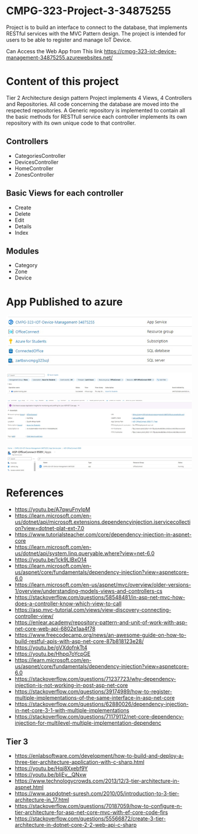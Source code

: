 # CMPG-323-Project-3-34875255
Project is to build an interface to connect to the database, that implements RESTful services with the MVC Pattern design.
The project is intended for users to be able to register and manage IoT Device.

Can Access the Web App from This link https://cmpg-323-iot-device-management-34875255.azurewebsites.net/
# Content of this project
Tier 2 Architecture design pattern
Project implements 4 Views, 4 Controllers and Repositories.
All code concerning the database are moved into the respected repositories.
A Generic repository is implemented to contain all the basic methods for RESTfull service
each controller implements its own repository with its own unique code to that controller.

## Controllers
* CategoriesController
* DevicesController
* HomeController
* ZonesController
## Basic Views for each controller 
* Create
* Delete
* Edit
* Details
* Index
## Modules
* Category
* Zone
* Device

# App Published to azure
![What is this](AzureHome.jpg)


![What is this](Azureappservice.jpg)


![What is this](AppDetails.jpg)


![What is this](AppUploaded.jpg)


# References
* https://youtu.be/A7qwuFnyIpM
* https://learn.microsoft.com/en-us/dotnet/api/microsoft.extensions.dependencyinjection.iservicecollection?view=dotnet-plat-ext-7.0
* https://www.tutorialsteacher.com/core/dependency-injection-in-aspnet-core
* https://learn.microsoft.com/en-us/dotnet/api/system.linq.queryable.where?view=net-6.0
* https://youtu.be/1ck9LIBxO14
* https://learn.microsoft.com/en-us/aspnet/core/fundamentals/dependency-injection?view=aspnetcore-6.0
* https://learn.microsoft.com/en-us/aspnet/mvc/overview/older-versions-1/overview/understanding-models-views-and-controllers-cs
* https://stackoverflow.com/questions/58548481/in-asp-net-mvc-how-does-a-controller-know-which-view-to-call
* https://asp.mvc-tutorial.com/views/view-discovery-connecting-controller-view/
* https://enlear.academy/repository-pattern-and-unit-of-work-with-asp-net-core-web-api-6802e1aa4f78
* https://www.freecodecamp.org/news/an-awesome-guide-on-how-to-build-restful-apis-with-asp-net-core-87b818123e28/
* https://youtu.be/gVXdofnkTt4
* https://youtu.be/Hhpq7oYcpGE
* https://learn.microsoft.com/en-us/aspnet/core/fundamentals/dependency-injection?view=aspnetcore-6.0
* https://stackoverflow.com/questions/71237723/why-dependency-injection-is-not-working-in-post-asp-net-core
* https://stackoverflow.com/questions/39174989/how-to-register-multiple-implementations-of-the-same-interface-in-asp-net-core
* https://stackoverflow.com/questions/62880026/dependency-injection-in-net-core-3-1-with-multiple-implementations
* https://stackoverflow.com/questions/71179112/net-core-dependency-injection-for-multilevel-multiple-implementation-dependenc
## Tier 3
* https://enlabsoftware.com/development/how-to-build-and-deploy-a-three-tier-architecture-application-with-c-sharp.html
* https://youtu.be/Hqj8Xxebf9Y
* https://youtu.be/bIiEv__QNxw
* https://www.technologycrowds.com/2013/12/3-tier-architecture-in-aspnet.html
* https://www.aspdotnet-suresh.com/2010/05/introduction-to-3-tier-architecture-in_17.html
* https://stackoverflow.com/questions/70187059/how-to-configure-n-tier-architecture-for-asp-net-core-mvc-with-ef-core-code-firs
* https://stackoverflow.com/questions/55566872/create-3-tier-architecture-in-dotnet-core-2-2-web-api-c-sharp

